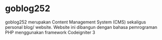# goblog252
goblog252 merupakan Content Management System (CMS) sekaligus personal blog/ website. Website ini dibangun dengan bahasa pemrograman PHP menggunakan framework Codeigniter 3
